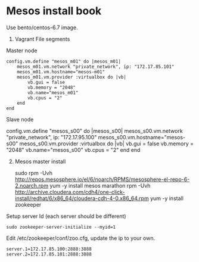 Mesos install book 
==================

Use bento/centos-6.7 image. 

1. Vagrant File segments

Master node
	
	config.vm.define "mesos_m01" do |mesos_m01|
		mesos_m01.vm.network "private_network", ip: "172.17.85.101"
		mesos_m01.vm.hostname="mesos-m01"
		mesos_m01.vm.provider :virtualbox do |vb|
			vb.gui = false
			vb.memory = "2048"
			vb.name="mesos_m01"
			vb.cpus = "2"
		end	
	end  

  
Slave node

  config.vm.define "mesos_s00" do |mesos_s00|
	mesos_s00.vm.network "private_network", ip: "172.17.95.100"
	mesos_s00.vm.hostname="mesos-s00"
    mesos_s00.vm.provider :virtualbox do |vb|
		vb.gui = false
        vb.memory = "2048"
		vb.name="mesos_s00"
        vb.cpus = "2"
    end	
  end  	

  
2. Mesos master install 

	sudo rpm -Uvh http://repos.mesosphere.io/el/6/noarch/RPMS/mesosphere-el-repo-6-2.noarch.rpm
	yum -y install mesos marathon 
	rpm -Uvh http://archive.cloudera.com/cdh4/one-click-install/redhat/6/x86_64/cloudera-cdh-4-0.x86_64.rpm
	yum -y install zookeeper
	
Setup server Id  (each server should be different)

	sudo zookeeper-server-initialize --myid=1

Edit /etc/zookeeper/conf/zoo.cfg, update the ip to your own. 

	server.1=172.17.85.100:2888:3888
	server.2=172.17.85.101:2888:3888
	
	
	